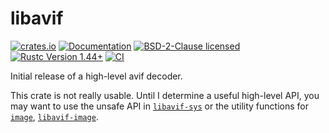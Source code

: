 # libavif

[![crates.io](https://img.shields.io/crates/v/libavif.svg)](https://crates.io/crates/libavif)
[![Documentation](https://docs.rs/libavif/badge.svg)](https://docs.rs/libavif)
[![BSD-2-Clause licensed](https://img.shields.io/crates/l/libavif.svg)](LICENSE)
[![Rustc Version 1.44+](https://img.shields.io/badge/rustc-1.44+-lightgray.svg)](https://blog.rust-lang.org/2020/06/04/Rust-1.44.0.html)
[![CI](https://github.com/njaard/libavif-rs/workflows/CI/badge.svg)](https://github.com/njaard/libavif-rs/actions?query=workflow%3ACI)

Initial release of a high-level avif decoder.

This crate is not really usable. Until I determine
a useful high-level API, you may want to use the unsafe
API in [`libavif-sys`](https://crates.io/crates/libavif-sys)
or the utility functions for [`image`](https://crates.io/crates/image),
[`libavif-image`](https://crates.io/crates/libavif-image).


